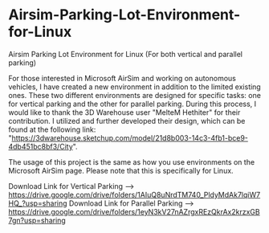 # Airsim-Parking-Lot-Environment-for-Linux
Airsim Parking Lot Environment for Linux (For both vertical and parallel parking)


For those interested in Microsoft AirSim and working on autonomous vehicles, I have created a new environment in addition to the limited existing ones. These two different environments are designed for specific tasks: one for vertical parking and the other for parallel parking. During this process, I would like to thank the 3D Warehouse user "MelteM Hethiter" for their contribution. I utilized and further developed their design, which can be found at the following link: "https://3dwarehouse.sketchup.com/model/21d8b003-14c3-4fb1-bce9-4db451bc8bf3/City".

The usage of this project is the same as how you use environments on the Microsoft AirSim page. Please note that this is specifically for Linux.


Download Link for Vertical Parking --> https://drive.google.com/drive/folders/1AIuQ8uNrdTM740_PldyMdAk7lqiW7HQ_?usp=sharing
Download Link for Parallel Parking --> https://drive.google.com/drive/folders/1eyN3kV27nAZrgxREzQkrAx2krzxGB7gn?usp=sharing
